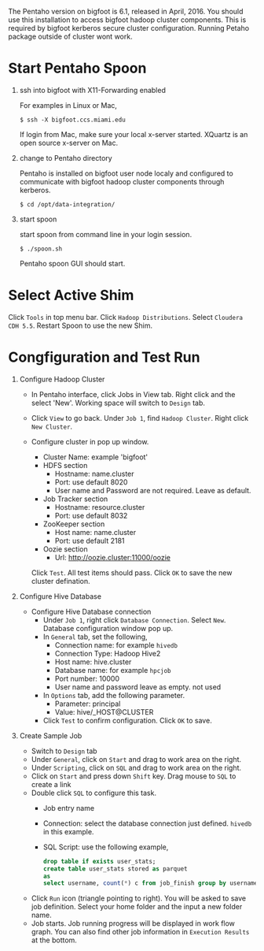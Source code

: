 The Pentaho version on bigfoot is 6.1, released in April, 2016. You should use this installation to access bigfoot hadoop cluster components. This is required by bigfoot kerberos secure cluster configuration. Running Petaho package outside of cluster wont work.

# Start Pentaho Spoon
1. ssh into bigfoot with X11-Forwarding enabled

    For examples in Linux or Mac,
    ```
    $ ssh -X bigfoot.ccs.miami.edu
    ```
    If login from Mac, make sure your local x-server started. XQuartz is an open source x-server on Mac.
2. change to Pentaho directory

    Pentaho is installed on bigfoot user node localy and configured to communicate with bigfoot hadoop cluster components through kerberos.
    ```
    $ cd /opt/data-integration/
    ```
    
3. start spoon

    start spoon from command line in your login session.
    ```
    $ ./spoon.sh
    ```
    Pentaho spoon GUI should start.
# Select Active Shim

Click `Tools` in top menu bar. Click `Hadoop Distributions`. Select `Cloudera CDH 5.5`. Restart Spoon to use the new Shim.

# Congfiguration and Test Run

1. Configure Hadoop Cluster

    * In Pentaho interface, click Jobs in View tab. Right click and the select 'New'. Working space will switch to `Design` tab. 
    * Click `View` to go back. Under `Job 1`, find `Hadoop Cluster`. Right click `New Cluster`.
    * Configure cluster in pop up window.
        * Cluster Name: example 'bigfoot'
        * HDFS section
            * Hostname: name.cluster
            * Port: use default 8020
            * User name and Password are not required. Leave as default.
        * Job Tracker section
            * Hostname: resource.cluster
            * Port: use default 8032
        * ZooKeeper section
            * Host name: name.cluster
            * Port: use default 2181
        * Oozie section
            * Url: http://oozie.cluster:11000/oozie
        
        Click `Test`. All test items should pass. Click `OK` to save the new cluster defination.
2. Configure Hive Database
    * Configure Hive Database connection
        * Under `Job 1`, right click `Database Connection`. Select `New`. Database configuration window pop up.
        * In `General` tab, set the following,
            * Connection name: for example `hivedb`
            * Connection Type: Hadoop Hive2
            * Host name: hive.cluster
            * Database name: for example `hpcjob`
            * Port number: 10000
            * User name and password leave as empty. not used
        * In `Options` tab, add the following parameter.
            * Parameter: principal
            * Value: hive/_HOST@CLUSTER
        * Click `Test` to confirm configuration. Click `OK` to save.
        
        
3. Create Sample Job
    * Switch to `Design` tab
    * Under `General`, click on `Start` and drag to work area on the right.
    * Under `Scripting`, click on `SQL` and drag to work area on the right.
    * Click on `Start` and press down `Shift` key. Drag mouse to `SQL` to create a link
    * Double click `SQL` to configure this task.
        * Job entry name
        * Connection: select the database connection just defined. `hivedb` in this example.
        * SQL Script: use the following example,
        
            ```sql
            drop table if exists user_stats;
            create table user_stats stored as parquet
            as
            select username, count(*) c from job_finish group by username order by c desc;
            ```
     * Click `Run` icon (triangle pointing to right). You will be asked to save job definition. Select your home folder and the input a new folder name.
     * Job starts. Job running progress will be displayed in work flow graph. You can also find other job information in `Execution Results` at the bottom.
        
